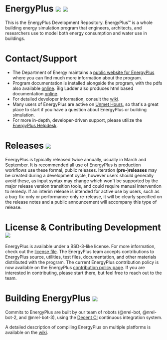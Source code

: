 EnergyPlus [![](https://img.shields.io/badge/docs-pdf-orange.svg)](https://energyplus.net/documentation) [![](https://img.shields.io/badge/docs-html-orange.svg)](http://bigladdersoftware.com/epx/docs/)
===================

This is the EnergyPlus Development Repository.  EnergyPlus™ is a whole building energy simulation program that engineers, architects, and researchers use to model both energy consumption and water use in buildings.

# Contact/Support

 - The Department of Energy maintains a [public website for EnergyPlus](https://energyplus.net) where you can find much more information about the program.
 - Program documentation is installed alongside the program, with the pdfs also available [online](https://energyplus.net/documentation).  Big Ladder also produces html based documentation [online](http://bigladdersoftware.com/epx/docs/).
 - For detailed developer information, consult the [wiki](https://github.com/nrel/EnergyPlusTeam/wiki).
 - Many users of EnergyPlus are active on [Unmet Hours](https://unmethours.com/), so that's a great place to start if you have a question about EnergyPlus or building simulation.
 - For more in-depth, developer-driven support, please utilize the [EnergyPlus Helpdesk](http://energyplus.helpserve.com/).

# Releases [![](https://img.shields.io/badge/latest%20release-8.6.0-orange.svg)](https://github.com/NREL/EnergyPlus/releases/latest)

EnergyPlus is typically released twice annually, usually in March and September.  It is recommended all use of EnergyPlus is production workflows use these formal, public releases.  Iteration **(pre-)releases** may be created during a development cycle, however users should generally avoid these, as input syntax may change which won't be supported by the major release version transition tools, and could require manual intervention to remedy.  If an interim release is intended for active use by users, such as a bug-fix-only or performance-only re-release, it will be clearly specified on the release notes and a public announcement will accompany this type of release.

# License & Contributing Development [![](https://img.shields.io/badge/license-BSD--3--like-orange.svg)](https://github.com/NREL/EnergyPlus/blob/develop/LICENSE.txt)

EnergyPlus is available under a BSD-3-like license.  For more information, check out the [license file](https://github.com/NREL/EnergyPlus/blob/develop/LICENSE.txt).  The EnergyPlus team accepts contributions to EnergyPlus source, utilities, test files, documentation, and other materials distributed with the program.  The current EnergyPlus contribution policy is now available on the EnergyPlus [contribution policy page](https://www.energyplus.net/contributing). If you are interested in contributing, please start there, but feel free to reach out to the team.

# Building EnergyPlus [![](https://img.shields.io/badge/dashboard-online-green.svg)](http://nrel.github.io/EnergyPlusBuildResults/)

Commits to EnergyPlus are built by our team of robots (@nrel-bot, @nrel-bot-2, and @nrel-bot-3), using the [Decent CI](https://github.com/lefticus/decent_ci) continuous integration system.

A detailed description of compiling EnergyPlus on multiple platforms is available on the [wiki](https://github.com/NREL/EnergyPlus/wiki/BuildingEnergyPlus).
